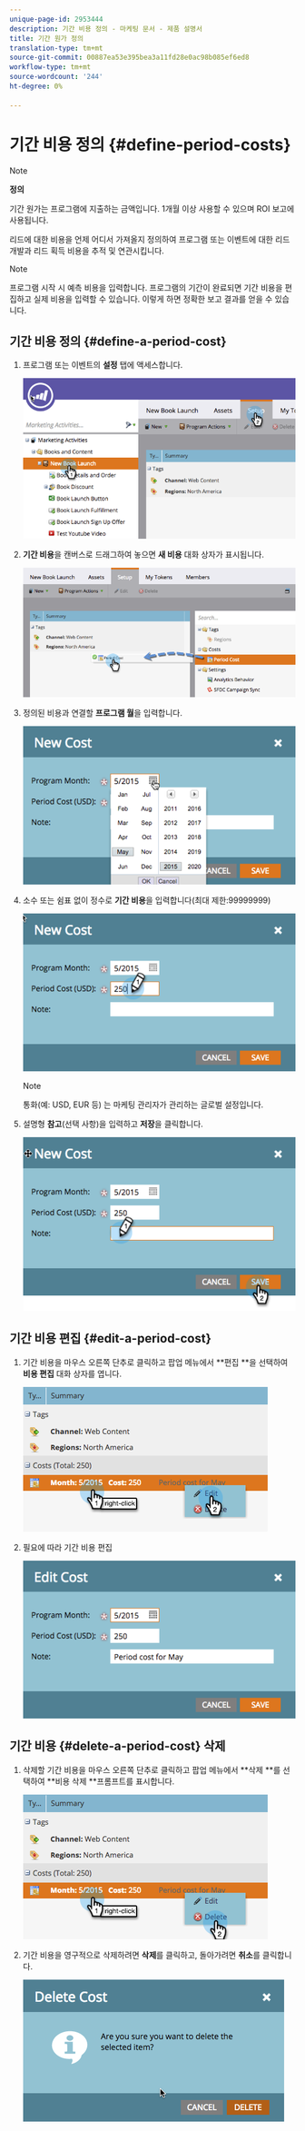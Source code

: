 ```yaml
---
unique-page-id: 2953444
description: 기간 비용 정의 - 마케팅 문서 - 제품 설명서
title: 기간 원가 정의
translation-type: tm+mt
source-git-commit: 00887ea53e395bea3a11fd28e0ac98b085ef6ed8
workflow-type: tm+mt
source-wordcount: '244'
ht-degree: 0%

---
```



# 기간 비용 정의 {#define-period-costs}

>[!NOTE]
>
>**정의**
>
>기간 원가는 프로그램에 지출하는 금액입니다. 1개월 이상 사용할 수 있으며 ROI 보고에 사용됩니다.

리드에 대한 비용을 언제 어디서 가져올지 정의하여 프로그램 또는 이벤트에 대한 리드 개발과 리드 획득 비용을 추적 및 연관시킵니다.

>[!NOTE]
>
>프로그램 시작 시 예측 비용을 입력합니다. 프로그램의 기간이 완료되면 기간 비용을 편집하고 실제 비용을 입력할 수 있습니다. 이렇게 하면 정확한 보고 결과를 얻을 수 있습니다.

## 기간 비용 정의 {#define-a-period-cost}

1. 프로그램 또는 이벤트의 **설정** 탭에 액세스합니다.

   ![](assets/image2015-4-24-11-3a13-3a27.png)

1. **기간 비용**&#x200B;을 캔버스로 드래그하여 놓으면 **새 비용** 대화 상자가 표시됩니다.

   ![](assets/image2015-4-24-16-3a31-3a15.png)

1. 정의된 비용과 연결할 **프로그램 월**&#x200B;을 입력합니다.

   ![](assets/image2015-4-24-16-3a11-3a30.png)

1. 소수 또는 쉼표 없이 정수로 **기간 비용**&#x200B;을 입력합니다(최대 제한:99999999)

   ![](assets/image2015-4-24-16-3a10-3a24.png)

   >[!NOTE]
   >
   >통화(예: USD, EUR 등) 는 마케팅 관리자가 관리하는 글로벌 설정입니다.

1. 설명형 **참고**(선택 사항)을 입력하고 **저장**&#x200B;을 클릭합니다.

   ![](assets/image2015-4-24-16-3a21-3a16.png)

## 기간 비용 편집 {#edit-a-period-cost}

1. 기간 비용을 마우스 오른쪽 단추로 클릭하고 팝업 메뉴에서 **편집 **을 선택하여 **비용 편집** 대화 상자를 엽니다.

   ![](assets/image2015-4-24-16-3a26-3a29.png)

1. 필요에 따라 기간 비용 편집

   ![](assets/image2015-4-24-16-3a27-3a38.png)

## 기간 비용 {#delete-a-period-cost} 삭제

1. 삭제할 기간 비용을 마우스 오른쪽 단추로 클릭하고 팝업 메뉴에서 **삭제 **를 선택하여 **비용 삭제 **프롬프트를 표시합니다.

   ![](assets/image2015-4-24-16-3a33-3a32.png)

1. 기간 비용을 영구적으로 삭제하려면 **삭제**&#x200B;를 클릭하고, 돌아가려면 **취소**&#x200B;를 클릭합니다.

   ![](assets/image2015-4-24-16-3a34-3a38.png)

